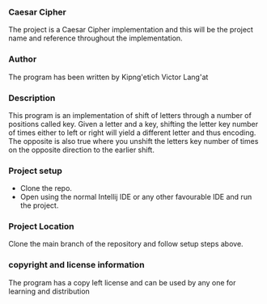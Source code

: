 ### Caesar Cipher
The project is a Caesar Cipher implementation and this will be the project name and reference throughout the implementation.

### Author
The program has been written by Kipng'etich Victor Lang'at

### Description
This program is an implementation of shift of letters through a number of positions called key. Given a letter and a key, shifting the letter key number of times either to left or right will yield a different letter and thus encoding.
The opposite is also true where you unshift the letters key number of times on the opposite direction to the earlier shift. 

### Project setup
- Clone the repo.
- Open using the normal Intellij IDE or any other favourable IDE and run the project. 

### Project Location
Clone the main branch of the repository and follow setup steps above.

### copyright and license information
The program has a copy left license and can be used by any one for learning and distribution